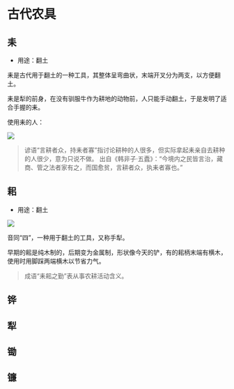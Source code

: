 # 古代农具

## 耒

- 用途：翻土

耒是古代用于翻土的一种工具，其整体呈弯曲状，末端开叉分为两支，以方便翻土。

耒是犁的前身，在没有驯服牛作为耕地的动物前，人只能手动翻土，于是发明了适合手握的耒。

使用耒的人：

![](https://xpzheng-book.oss-cn-shenzhen.aliyuncs.com/history/%E4%BD%BF%E7%94%A8%E8%80%92%E7%9A%84%E4%BA%BA.jfif)

> 谚语“言耕者众，持耒者寡”指讨论耕种的人很多，但实际拿起耒亲自去耕种的人很少，意为只说不做。
> 出自《韩非子·五蠹》：“今境内之民皆言治，藏商、管之法者家有之，而国愈贫，言耕者众，执耒者寡也。”

## 耜

- 用途：翻土

<img src="https://xpzheng-book.oss-cn-shenzhen.aliyuncs.com/history/%E8%80%9C.jpg" class="h-[400px]">

音同“四”，一种用于翻土的工具，又称手犁。

早期的耜是纯木制的，后期变为金属制，形状像今天的铲，有的耜柄末端有横木，使用时用脚踩两端横木以节省力气。

> 成语“耒耜之勤”表从事农耕活动含义。

## 铧

<Todo />

## 犁

<Todo />



## 锄

<Todo />


## 镰


<Todo />
